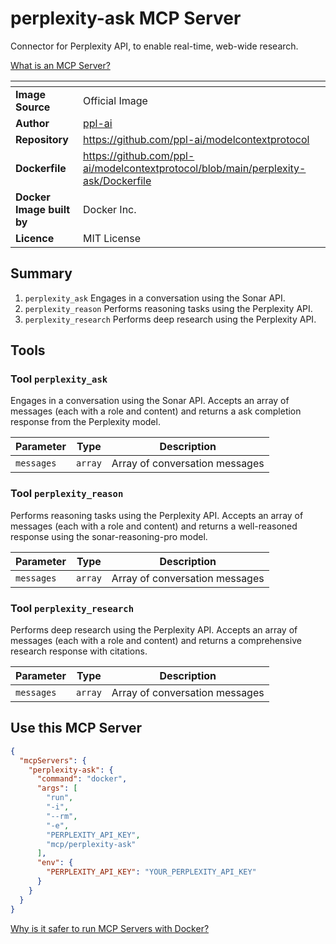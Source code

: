 # perplexity-ask MCP Server

Connector for Perplexity API, to enable real-time, web-wide research.

[What is an MCP Server?](https://www.anthropic.com/news/model-context-protocol)

|<!-- -->|<!-- -->|
|-|-|
**Image Source**|Official Image
|**Author**|[ppl-ai](https://github.com/ppl-ai)
**Repository**|https://github.com/ppl-ai/modelcontextprotocol
**Dockerfile**|https://github.com/ppl-ai/modelcontextprotocol/blob/main/perplexity-ask/Dockerfile
**Docker Image built by**|Docker Inc.
**Licence**|MIT License

## Summary
1. `perplexity_ask` Engages in a conversation using the Sonar API.
1. `perplexity_reason` Performs reasoning tasks using the Perplexity API.
1. `perplexity_research` Performs deep research using the Perplexity API.

## Tools

### Tool `perplexity_ask`
Engages in a conversation using the Sonar API. Accepts an array of messages (each with a role and content) and returns a ask completion response from the Perplexity model.

Parameter|Type|Description
-|-|-
`messages`|`array`|Array of conversation messages

### Tool `perplexity_reason`
Performs reasoning tasks using the Perplexity API. Accepts an array of messages (each with a role and content) and returns a well-reasoned response using the sonar-reasoning-pro model.

Parameter|Type|Description
-|-|-
`messages`|`array`|Array of conversation messages

### Tool `perplexity_research`
Performs deep research using the Perplexity API. Accepts an array of messages (each with a role and content) and returns a comprehensive research response with citations.

Parameter|Type|Description
-|-|-
`messages`|`array`|Array of conversation messages

## Use this MCP Server

```json
{
  "mcpServers": {
    "perplexity-ask": {
      "command": "docker",
      "args": [
        "run",
        "-i",
        "--rm",
        "-e",
        "PERPLEXITY_API_KEY",
        "mcp/perplexity-ask"
      ],
      "env": {
        "PERPLEXITY_API_KEY": "YOUR_PERPLEXITY_API_KEY"
      }
    }
  }
}
```

[Why is it safer to run MCP Servers with Docker?](https://www.docker.com/blog/the-model-context-protocol-simplifying-building-ai-apps-with-anthropic-claude-desktop-and-docker/)
